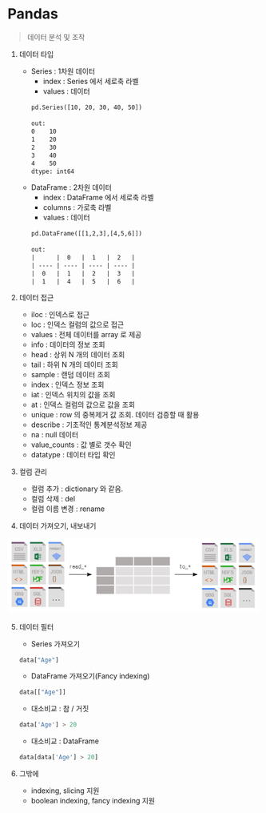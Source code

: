 # Pandas

> 데이터 분석 및 조작




1. 데이터 타입
   - Series : 1차원 데이터
      - index : Series 에서 세로축 라벨
      - values : 데이터
      ```ptyhon
      pd.Series([10, 20, 30, 40, 50])
      
      out:
      0    10
      1    20
      2    30
      3    40
      4    50
      dtype: int64
      ```
   - DataFrame : 2차원 데이터
      - index : DataFrame 에서 세로축 라벨
      - columns : 가로축 라벨
      - values : 데이터
      ```ptyhon
      pd.DataFrame([[1,2,3],[4,5,6]])
      
      out:
      |      |  0   |  1   |  2   |
      | ---- | ---- | ---- | ---- |
      |  0   |  1   |  2   |  3   |
      |  1   |  4   |  5   |  6   |
      ```





2. 데이터 접근
   - iloc : 인덱스로 접근
   - loc : 인덱스 컬럼의 값으로 접근
   - values : 전체 데이터를 array 로 제공
   - info : 데이터의 정보 조회
   - head : 상위 N 개의 데이터 조회
   - tail : 하위 N 개의 데이터 조회
   - sample : 랜덤 데이터 조회
   - index : 인덱스 정보 조회
   - iat : 인덱스 위치의 값을 조회
   - at : 인덱스 컬럼의 값으로 값을 조회
   - unique : row 의 중복제거 값 조회. 데이터 검증할 때 활용
   - describe : 기초적인 통계분석정보 제공
   - na : null 데이터
   - value_counts : 값 별로 갯수 확인
   - datatype : 데이터 타입 확인





3. 컬럼 관리
   - 컬럼 추가 : dictionary 와 같음. 
   - 컬럼 삭제 : del
   - 컬럼 이름 변경 : rename





4. 데이터 가져오기, 내보내기

![image-20210627151158668](pandas.assets/image-20210627151158668.png)




5. 데이터 필터
   - Series 가져오기
   ```python
   data["Age"]
   ```

   - DataFrame 가져오기(Fancy indexing)
   ```python
   data[["Age"]]
   ```

   - 대소비교 : 참 / 거짓
   ```python
   data['Age'] > 20
   ```

   - 대소비교 : DataFrame
   ```python
   data[data['Age'] > 20]
   ```



6. 그밖에
   - indexing, slicing 지원
   - boolean indexing, fancy indexing 지원